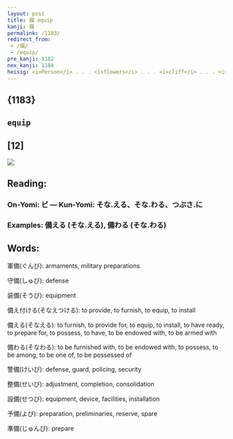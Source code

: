 ```yaml
---
layout: post
title: 備 equip
kanji: 備
permalink: /1183/
redirect_from:
 - /備/
 - /equip/
pre_kanji: 1182
nex_kanji: 1184
heisig: <i>Person</i> . . . <i>flowers</i> . . . <i>cliff</i> . . . <i>screwdriver</i>. In cases like this you can jumble up the primitive into any order that seems best for the composition of a story, provided you feel confident about the relative position that those primitives take to one another in the completed character.
---
```


## {1183}

## `equip`

## [12]

<div class="stroke"><img src="E58299.png" /></div>

## Reading:

### On-Yomi: ビ &mdash; Kun-Yomi: そな.える、そな.わる、つぶさ.に

### Examples: 備える (そな.える), 備わる (そな.わる)

## Words:

軍備(ぐんび): armaments, military preparations

守備(しゅび): defense

装備(そうび): equipment

備え付ける(そなえつける): to provide, to furnish, to equip, to install

備える(そなえる): to furnish, to provide for, to equip, to install, to have ready, to prepare for, to possess, to have, to be endowed with, to be armed with

備わる(そなわる): to be furnished with, to be endowed with, to possess, to be among, to be one of, to be possessed of

警備(けいび): defense, guard, policing, security

整備(せいび): adjustment, completion, consolidation

設備(せつび): equipment, device, facilities, installation

予備(よび): preparation, preliminaries, reserve, spare

準備(じゅんび): prepare
